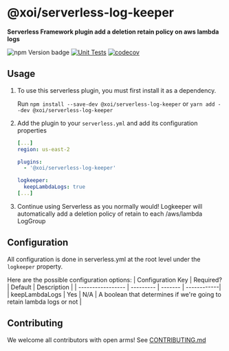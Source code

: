 # @xoi/serverless-log-keeper

**Serverless Framework plugin add a deletion retain policy on aws lambda logs**

![npm Version badge](https://img.shields.io/npm/v/@xoi/serverless-log-keeper)
[![Unit Tests](https://github.com/xoeye/serverless-log-keeper/actions/workflows/unit-test.yml/badge.svg)](https://github.com/xoeye/serverless-log-keeper/actions/workflows/unit-test.yml)
[![codecov](https://codecov.io/gh/xoeye/serverless-log-keeper/branch/main/graph/badge.svg?token=dekQZXtGK6)](https://codecov.io/gh/xoeye/serverless-log-keeper)

## Usage

1. To use this serverless plugin, you must first install it as a dependency.

   Run `npm install --save-dev @xoi/serverless-log-keeper` or `yarn add --dev @xoi/serverless-log-keeper`

3. Add the plugin to your `serverless.yml` and add its configuration properties

   ```yaml
   [...]
   region: us-east-2

   plugins:
     - '@xoi/serverless-log-keeper'

   logkeeper:
     keepLambdaLogs: true
   [...]
   ```

4. Continue using Serverless as you normally would!
   Logkeeper will automatically add a deletion policy of retain to each /aws/lambda LogGroup

## Configuration

All configuration is done in serverless.yml at the root level under the `logkeeper` property.

Here are the possible configuration options:
| Configuration Key | Required? | Default | Description |
| ----------------- | --------- | ------- | ------------|
| keepLambdaLogs | Yes | N/A | A boolean that determines if we're going to retain lambda logs or not |

## Contributing

We welcome all contributors with open arms! See [CONTRIBUTING.md](./CONTRIBUTING.md)
